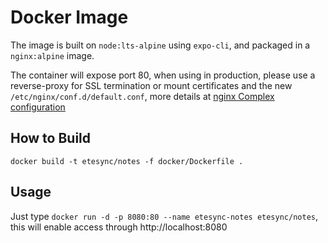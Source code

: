 # Docker Image

The image is built on `node:lts-alpine` using `expo-cli`, and packaged in a `nginx:alpine` image.

The container will expose port 80, when using in production, please use a reverse-proxy for SSL termination or mount certificates and the new `/etc/nginx/conf.d/default.conf`, more details at [nginx Complex configuration](https://github.com/docker-library/docs/tree/master/nginx#complex-configuration)

## How to Build

```Shell
docker build -t etesync/notes -f docker/Dockerfile .
```

## Usage

Just type `docker run -d -p 8080:80 --name etesync-notes etesync/notes`, this will enable access through http://localhost:8080